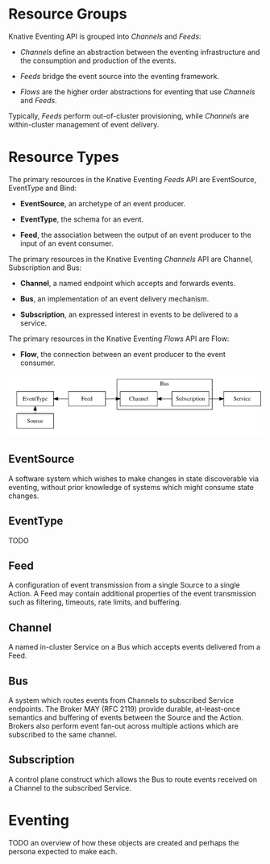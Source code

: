 # Resource Groups

Knative Eventing API is grouped into _Channels_ and _Feeds_:

* _Channels_ define an abstraction between the eventing infrastructure and the
  consumption and production of the events.

* _Feeds_ bridge the event source into the eventing framework.

* _Flows_ are the higher order abstractions for eventing that use _Channels_
  and _Feeds_.

Typically, _Feeds_ perform out-of-cluster provisioning, while _Channels_ are
within-cluster management of event delivery.

# Resource Types

The primary resources in the Knative Eventing _Feeds_ API are EventSource, EventType and Bind:

* **EventSource**, an archetype of an event producer.

* **EventType**, the schema for an event.

* **Feed**, the association between the output of an event producer to the
  input of an event consumer.


The primary resources in the Knative Eventing _Channels_ API are Channel, Subscription and Bus:

* **Channel**, a named endpoint which accepts and forwards events.

* **Bus**, an implementation of an event delivery mechanism.

* **Subscription**, an expressed interest in events to be delivered to a
  service.

The primary resources in the Knative Eventing _Flows_ API are Flow:

* **Flow**, the connection between an event producer to the event consumer.

![Object Model](images/overview-reference.png)

## EventSource

A software system which wishes to make changes in state discoverable via
eventing, without prior knowledge of systems which might consume state changes.

## EventType

TODO

## Feed

A configuration of event transmission from a single Source to a single Action.
A Feed may contain additional properties of the event transmission such as
filtering, timeouts, rate limits, and buffering.

## Channel

A named in-cluster Service on a Bus which accepts events delivered from a Feed.

## Bus

A system which routes events from Channels to subscribed Service endpoints. The
Broker MAY (RFC 2119) provide durable, at-least-once semantics and buffering of
events between the Source and the Action. Brokers also perform event fan-out
across multiple actions which are subscribed to the same channel.


## Subscription

A control plane construct which allows the Bus to route events received on a
Channel to the subscribed Service.

# Eventing

TODO an overview of how these objects are created and perhaps the persona
expected to make each.
